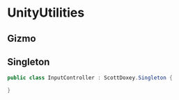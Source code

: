 # UnityUtilities

## Gizmo

## Singleton

```csharp
public class InputController : ScottDoxey.Singleton {

}
```
